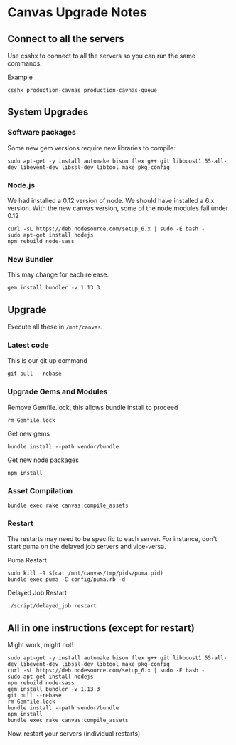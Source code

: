 # Canvas Upgrade Notes

## Connect to all the servers

Use csshx to connect to all the servers so you can run the same commands.

Example

`csshx production-cavnas production-cavnas-queue`

## System Upgrades

### Software packages

Some new gem versions require new libraries to compile:

`sudo apt-get -y install automake bison flex g++ git libboost1.55-all-dev libevent-dev libssl-dev libtool make pkg-config`

### Node.js

We had installed a 0.12 version of node.  We should have installed a 6.x version.
With the new canvas version, some of the node modules fail under 0.12

```
curl -sL https://deb.nodesource.com/setup_6.x | sudo -E bash -
sudo apt-get install nodejs
npm rebuild node-sass
```

### New Bundler

This may change for each release.

`gem install bundler -v 1.13.3`

## Upgrade

Execute all these in `/mnt/canvas`.

### Latest code

This is our git up command

`git pull --rebase`

### Upgrade Gems and Modules

Remove Gemfile.lock, this allows bundle install to proceed

`rm Gemfile.lock`

Get new gems

`bundle install --path vendor/bundle`

Get new node packages

`npm install`

### Asset Compilation

`bundle exec rake canvas:compile_assets`

### Restart

The restarts may need to be specific to each server.  For instance, don't start
puma on the delayed job servers and vice-versa.

Puma Restart

```
sudo kill -9 $(cat /mnt/canvas/tmp/pids/puma.pid)
bundle exec puma -C config/puma.rb -d
```

Delayed Job Restart

`./script/delayed_job restart`

## All in one instructions (except for restart)

Might work, might not!

```
sudo apt-get -y install automake bison flex g++ git libboost1.55-all-dev libevent-dev libssl-dev libtool make pkg-config
curl -sL https://deb.nodesource.com/setup_6.x | sudo -E bash -
sudo apt-get install nodejs
npm rebuild node-sass
gem install bundler -v 1.13.3
git pull --rebase
rm Gemfile.lock
bundle install --path vendor/bundle
npm install
bundle exec rake canvas:compile_assets
```

Now, restart your servers (individual restarts)
